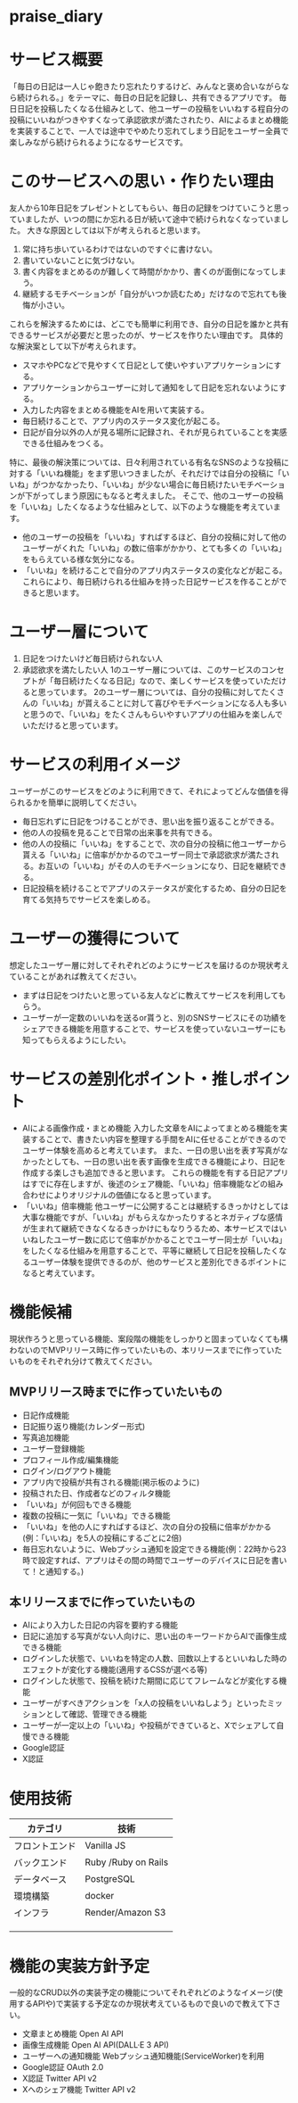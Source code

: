 # praise_diary

# サービス概要
「毎日の日記は一人じゃ飽きたり忘れたりするけど、みんなと褒め合いながらなら続けられる。」をテーマに、毎日の日記を記録し、共有できるアプリです。
毎日日記を投稿したくなる仕組みとして、他ユーザーの投稿をいいねする程自分の投稿にいいねがつきやすくなって承認欲求が満たされたり、AIによるまとめ機能を実装することで、一人では途中でやめたり忘れてしまう日記をユーザー全員で楽しみながら続けられるようになるサービスです。

# このサービスへの思い・作りたい理由
友人から10年日記をプレゼントとしてもらい、毎日の記録をつけていこうと思っていましたが、いつの間にか忘れる日が続いて途中で続けられなくなっていました。
大きな原因としては以下が考えられると思います。
1. 常に持ち歩いているわけではないのですぐに書けない。
2. 書いていないことに気づけない。
3. 書く内容をまとめるのが難しくて時間がかかり、書くのが面倒になってしまう。
3. 継続するモチベーションが「自分がいつか読むため」だけなので忘れても後悔が小さい。

これらを解決するためには、どこでも簡単に利用でき、自分の日記を誰かと共有できるサービスが必要だと思ったのが、サービスを作りたい理由です。
具体的な解決案として以下が考えられます。
* スマホやPCなどで見やすくて日記として使いやすいアプリケーションにする。
* アプリケーションからユーザーに対して通知をして日記を忘れないようにする。
* 入力した内容をまとめる機能をAIを用いて実装する。
* 毎日続けることで、アプリ内のステータス変化が起こる。
* 日記が自分以外の人が見る場所に記録され、それが見られていることを実感できる仕組みをつくる。

特に、最後の解決策については、日々利用されている有名なSNSのような投稿に対する「いいね機能」をまず思いつきましたが、それだけでは自分の投稿に「いいね」がつかなかったり、「いいね」が少ない場合に毎日続けたいモチベーションが下がってしまう原因にもなると考えました。
そこで、他のユーザーの投稿を「いいね」したくなるような仕組みとして、以下のような機能を考えています。
* 他のユーザーの投稿を「いいね」すればするほど、自分の投稿に対して他のユーザーがくれた「いいね」の数に倍率がかかり、とても多くの「いいね」をもらえている様な気分になる。
* 「いいね」を続けることで自分のアプリ内ステータスの変化などが起こる。
これらにより、毎日続けられる仕組みを持った日記サービスを作ることができると思います。

# ユーザー層について
1. 日記をつけたいけど毎日続けられない人
2. 承認欲求を満たしたい人
1のユーザー層については、このサービスのコンセプトが「毎日続けたくなる日記」なので、楽しくサービスを使っていただけると思っています。
2のユーザー層については、自分の投稿に対してたくさんの「いいね」が貰えることに対して喜びやモチベーションになる人も多いと思うので、「いいね」をたくさんもらいやすいアプリの仕組みを楽しんでいただけると思っています。

# サービスの利用イメージ
ユーザーがこのサービスをどのように利用できて、それによってどんな価値を得られるかを簡単に説明してください。
* 毎日忘れずに日記をつけることができ、思い出を振り返ることができる。
* 他の人の投稿を見ることで日常の出来事を共有できる。
* 他の人の投稿に「いいね」をすることで、次の自分の投稿に他ユーザーから貰える「いいね」に倍率がかかるのでユーザー同士で承認欲求が満たされる。お互いの「いいね」がその人のモチベーションになり、日記を継続できる。
* 日記投稿を続けることでアプリのステータスが変化するため、自分の日記を育てる気持ちでサービスを楽しめる。

# ユーザーの獲得について
想定したユーザー層に対してそれぞれどのようにサービスを届けるのか現状考えていることがあれば教えてください。
* まずは日記をつけたいと思っている友人などに教えてサービスを利用してもらう。
* ユーザーが一定数のいいねを送るor貰うと、別のSNSサービスにその功績をシェアできる機能を用意することで、サービスを使っていないユーザーにも知ってもらえるようにしたい。

# サービスの差別化ポイント・推しポイント
* AIによる画像作成・まとめ機能
  入力した文章をAIによってまとめる機能を実装することで、書きたい内容を整理する手間をAIに任せることができるのでユーザー体験を高めると考えています。
  また、一日の思い出を表す写真がなかったとしても、一日の思い出を表す画像を生成できる機能により、日記を作成する楽しさも追加できると思います。
  これらの機能を有する日記アプリはすでに存在しますが、後述のシェア機能、「いいね」倍率機能などの組み合わせによりオリジナルの価値になると思っています。
* 「いいね」倍率機能
  他ユーザーに公開することは継続するきっかけとしては大事な機能ですが、「いいね」がもらえなかったりするとネガティブな感情が生まれて継続できなくなるきっかけにもなりうるため、本サービスではいいねしたユーザー数に応じて倍率がかかることでユーザー同士が「いいね」をしたくなる仕組みを用意することで、平等に継続して日記を投稿したくなるユーザー体験を提供できるのが、他のサービスと差別化できるポイントになると考えています。

# 機能候補
現状作ろうと思っている機能、案段階の機能をしっかりと固まっていなくても構わないのでMVPリリース時に作っていたいもの、本リリースまでに作っていたいものをそれぞれ分けて教えてください。
## MVPリリース時までに作っていたいもの
* 日記作成機能
* 日記振り返り機能(カレンダー形式)
* 写真追加機能
* ユーザー登録機能
* プロフィール作成/編集機能
* ログイン/ログアウト機能
* アプリ内で投稿が共有される機能(掲示板のように)
* 投稿された日、作成者などのフィルタ機能
* 「いいね」が何回もできる機能
* 複数の投稿に一気に「いいね」できる機能
* 「いいね」を他の人にすればするほど、次の自分の投稿に倍率がかかる(例：「いいね」を5人の投稿にするごとに2倍)
* 毎日忘れないように、Webプッシュ通知を設定できる機能(例：22時から23時で設定すれば、アプリはその間の時間でユーザーのデバイスに日記を書いて！と通知する。)

## 本リリースまでに作っていたいもの
* AIにより入力した日記の内容を要約する機能
* 日記に追加する写真がない人向けに、思い出のキーワードからAIで画像生成できる機能
* ログインした状態で、いいねを特定の人数、回数以上するといいねした時のエフェクトが変化する機能(適用するCSSが選べる等)
* ログインした状態で、投稿を続けた期間に応じてフレームなどが変化する機能
* ユーザーがすべきアクションを「x人の投稿をいいねしよう」といったミッションとして確認、管理できる機能
* ユーザーが一定以上の「いいね」や投稿ができていると、Xでシェアして自慢できる機能
* Google認証
* X認証

# 使用技術
| カテゴリ | 技術 |
| ---- | ---- |
| フロントエンド | Vanilla JS |
| バックエンド | Ruby /Ruby on Rails  |
| データベース | PostgreSQL |
| 環境構築| docker |
| インフラ | Render/Amazon S3|
|||
|||
|||

# 機能の実装方針予定
一般的なCRUD以外の実装予定の機能についてそれぞれどのようなイメージ(使用するAPIや)で実装する予定なのか現状考えているもので良いので教えて下さい。
* 文章まとめ機能
  Open AI API
* 画像生成機能
  Open AI API(DALL·E 3 API)
* ユーザーへの通知機能
  Webプッシュ通知機能(ServiceWorker)を利用
* Google認証
  OAuth 2.0
* X認証
  Twitter API v2
* Xへのシェア機能
  Twitter API v2